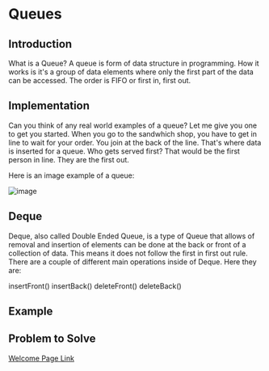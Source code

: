 # Queues
## Introduction
What is a Queue?
A queue is form of data structure in programming.  How it works is it's a group of data elements where only the first part of the data can be accessed.  The order is FIFO or first in, first out.
## Implementation
Can you think of any real world examples of a queue?  Let me give you one to get you started.  When you go to the sandwhich shop, you have to get in line to wait for your order.  You join at the back of the line.  That's where data is inserted for a queue.  Who gets served first?  That would be the first person in line.  They are the first out.

Here is an image example of a queue:

![image](https://user-images.githubusercontent.com/97404870/176754026-09319f32-78d1-4a97-bc70-e36ee7c36acf.png)

## Deque
Deque, also called Double Ended Queue, is a type of Queue that allows of removal and insertion of elements can be done at the back or front of a collection of data.  This means it does not follow the first in first out rule.  There are a couple of different main operations inside of Deque.  Here they are:

insertFront()
insertBack()
deleteFront()
deleteBack()
## Example

## Problem to Solve




[Welcome Page Link](https://github.com/jakesoulier/DataStructuresProj/blob/main/0-welcome.md)
